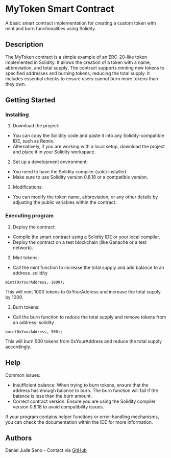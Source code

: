 # MyToken Smart Contract

A basic smart contract implementation for creating a custom token with mint and burn functionalities using Solidity.

## Description

The MyToken contract is a simple example of an ERC-20-like token implemented in Solidity. It allows the creation of a token with a name, abbreviation, and total supply. 
The contract supports minting new tokens to specified addresses and burning tokens, reducing the total supply. It includes essential checks to ensure users cannot burn 
more tokens than they own.

## Getting Started

### Installing

1. Download the project:
* You can copy the Solidity code and paste it into any Solidity-compatible IDE, such as Remix.
* Alternatively, if you are working with a local setup, download the project and place it in your Solidity workspace.

2. Set up a development environment:
* You need to have the Solidity compiler (solc) installed.
* Make sure to use Solidity version 0.8.18 or a compatible version.
  
3. Modifications:
* You can modify the token name, abbreviation, or any other details by adjusting the public variables within the contract.

### Executing program

1. Deploy the contract:
* Compile the smart contract using a Solidity IDE or your local compiler.
* Deploy the contract on a test blockchain (like Ganache or a test network).

2. Mint tokens:
* Call the mint function to increase the total supply and add balance to an address.
solidity
```
mint(0xYourAddress, 1000);
```
This will mint 1000 tokens to 0xYourAddress and increase the total supply by 1000.

3. Burn tokens:
* Call the burn function to reduce the total supply and remove tokens from an address.
solidity
```
burn(0xYourAddress, 500);
```
This will burn 500 tokens from 0xYourAddress and reduce the total supply accordingly.


## Help

Common issues:
* Insufficient balance: When trying to burn tokens, ensure that the address has enough balance to burn. 
The burn function will fail if the balance is less than the burn amount.
* Correct contract version: Ensure you are using the Solidity compiler version 0.8.18 to avoid compatibility issues.
  
If your program contains helper functions or error-handling mechanisms, you can check the documentation within the IDE for more information.

## Authors

Daniel Jude Seno - Contact via [GitHub](https://github.com/djrseno)
